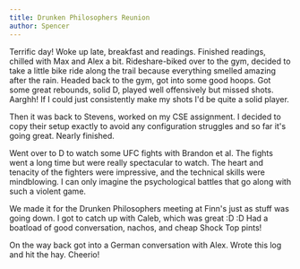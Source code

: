 ```yaml
---
title: Drunken Philosophers Reunion
author: Spencer
---
```


Terrific day! Woke up late, breakfast and readings. Finished readings, chilled with Max and Alex a bit. Rideshare-biked over to the gym, decided to take a little bike ride along the trail because everything smelled amazing after the rain. Headed back to the gym, got into some good hoops. Got some great rebounds, solid D, played well offensively but missed shots. Aarghh! If I could just consistently make my shots I'd be quite a solid player.

Then it was back to Stevens, worked on my CSE assignment. I decided to copy their setup exactly to avoid any configuration struggles and so far it's going great. Nearly finished.

Went over to D to watch some UFC fights with Brandon et al. The fights went a long time but were really spectacular to watch. The heart and tenacity of the fighters were impressive, and the technical skills were mindblowing. I can only imagine the psychological battles that go along with such a violent game.

We made it for the Drunken Philosophers meeting at Finn's just as stuff was going down. I got to catch up with Caleb, which was great :D :D Had a boatload of good conversation, nachos, and cheap Shock Top pints!

On the way back got into a German conversation with Alex. Wrote this log and hit the hay. Cheerio!
